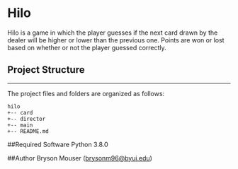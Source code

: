 # Hilo
Hilo is a game in which the player guesses if the next card drawn by the dealer will be higher or lower than the previous one. 
Points are won or lost based on whether or not the player guessed correctly.

## Project Structure
---
The project files and folders are organized as follows:
```
hilo
+-- card
+-- director
+-- main
+-- README.md
```

##Required Software
Python 3.8.0

##Author
Bryson Mouser (brysonm96@byui.edu)
